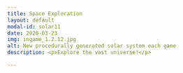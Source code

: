```yaml
---
title: Space Exploration
layout: default
modal-id: solar11
date: 2020-03-23
img: ingame_1.2.12.jpg
alt: New procedurally generated solar system each game
description: <p>Explore the vast universe!</p>

---
```

